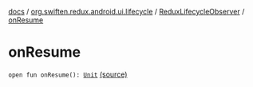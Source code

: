 [docs](../../index.md) / [org.swiften.redux.android.ui.lifecycle](../index.md) / [ReduxLifecycleObserver](index.md) / [onResume](./on-resume.md)

# onResume

`open fun onResume(): `[`Unit`](https://kotlinlang.org/api/latest/jvm/stdlib/kotlin/-unit/index.html) [(source)](https://github.com/protoman92/KotlinRedux/tree/master/android/android-lifecycle/src/main/java/org/swiften/redux/android/ui/lifecycle/AndroidLifecycle.kt#L58)